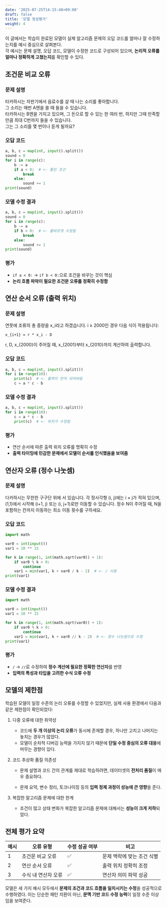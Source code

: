 ```yaml
---
date: '2025-07-25T14:15:48+09:00'
draft: false
title: '모델 정성평가'
weight: 4
---
```


이 글에서는 학습이 완료된 모델이 실제 알고리즘 문제의 오답 코드를 얼마나 잘 수정하는지를 예시 중심으로 살펴본다.  
각 예시는 문제 설명, 오답 코드, 모델이 수정한 코드로 구성되어 있으며, **논리적 오류를 얼마나 정확하게 고쳤는지**를 확인할 수 있다.

## 조건문 비교 오류

### 문제 설명

타카하시는 자판기에서 음료수를 살 때 나는 소리를 좋아합니다.  
그 소리는 매번 A엔을 쓸 때 들을 수 있습니다.  
타카하시는 B엔을 가지고 있으며, 그 돈으로 할 수 있는 한 여러 번, 하지만 그때 만족할 만큼 최대 C번까지 들을 수 있습니다.  
그는 그 소리를 몇 번이나 듣게 될까요?

### 오답 코드

```python
a, b, c = map(int, input().split())
sound = 0
for i in range(c):
    b -= a
    if a < 0:  # <- 틀린 조건
        break
    else:
        sound += 1
print(sound)
```

### 모델 수정 결과

```python
a, b, c = map(int, input().split())
sound = 0
for i in range(c):
    b -= a
    if b < 0:  # <- 올바르게 수정됨
        break
    else:
        sound += 1
print(sound)
```

### 평가

* `if a < 0:` → `if b < 0:`으로 조건을 바꾸는 것이 핵심
* **논리 흐름 파악이 필요한 조건문 오류를 정확히 수정함**


## 연산 순서 오류 (출력 위치)

### 문제 설명

연못에 조류의 총 중량을 x\_i라고 하겠습니다.
i ≥ 2000인 경우 다음 식이 적용됩니다:

```
x_{i+1} = r * x_i - D
```

r, D, x\_{2000}이 주어질 때, x\_{2001}부터 x\_{2010}까지 계산하여 출력합니다.


### 오답 코드

```python
a, b, c = map(int, input().split())
for i in range(10):
    print(c)  # <- 출력이 먼저 되어버림
    c = a * c - b
```

### 모델 수정 결과

```python
a, b, c = map(int, input().split())
for i in range(10):
    c = a * c - b
    print(c)  # <- 위치가 수정됨
```

### 평가

* 연산 순서에 따른 출력 위치 오류를 명확히 수정
* **출력 타이밍에 민감한 문제에서 모델이 순서를 인식했음을 보여줌**


## 연산자 오류 (정수 나눗셈)

### 문제 설명

다카하시는 무한한 구구단 위에 서 있습니다.
각 정사각형 (i, j)에는 i × j가 적혀 있으며,
(1,1)에서 시작해 (i+1, j) 또는 (i, j+1)로만 이동할 수 있습니다.
정수 N이 주어질 때, N을 포함하는 칸까지 이동하는 최소 이동 횟수를 구하세요.


### 오답 코드

```python
import math

var0 = int(input())
var1 = 10 ** 15

for k in range(1, int(math.sqrt(var0)) + 1):
    if var0 % k > 0:
        continue
    var1 = min(var1, k + var0 / k - 2)  # <- / 사용
print(var1)
```

### 모델 수정 결과

```python
import math

var0 = int(input())
var1 = 10 ** 15

for k in range(1, int(math.sqrt(var0)) + 1):
    if var0 % k > 0:
        continue
    var1 = min(var1, k + var0 // k - 2)  # <- 정수 나눗셈으로 수정
print(var1)
```

### 평가

* `/` → `//`로 수정하여 **정수 계산에 필요한 정확한 연산자**를 반영
* **입력의 특성과 타입을 고려한 수식 오류 수정**

## 모델의 제한점

학습된 모델이 일정 수준의 논리 오류를 수정할 수 있었지만, 실제 사용 환경에서 다음과 같은 제한점이 확인되었다:

1. 다중 오류에 대한 취약성

    - 코드에 **두 개 이상의 논리 오류**가 동시에 존재할 경우, 하나만 고치고 나머지는 놓치는 경우가 많았다.
    - 모델이 순차적 디버깅 능력을 가지지 않기 때문에 **단일 수정 중심의 오류 대응**에 머무는 경향이 있다.

2. 코드 추상화 품질 의존성

    - 문제 설명과 코드 간의 관계를 제대로 학습하려면, 데이터셋의 **전처리 품질**이 매우 중요하다.

    - 문제 요약, 변수 정리, 토크나이징 등의 **입력 정제 과정이 성능에 큰 영향**을 준다.

3. 복잡한 알고리즘 문제에 대한 한계

    - 조건이 많고 상태 변화가 복잡한 알고리즘 문제에 대해서는 **성능이 크게 저하**되었다.


## 전체 평가 요약

| 예시 | 오류 유형       | 수정 성공 여부 | 비고              |
| -- |-- |-- | --- |
| 1  | 조건문 비교 오류   | ✅        | 문제 맥락에 맞는 조건 식별 |
| 2  | 연산 순서 오류    | ✅        | 출력 위치 정확히 조정    |
| 3  | 수식 내 연산자 오류 | ✅        | 연산자 의미 파악 성공    |

모델은 세 가지 예시 모두에서 **문제의 조건과 코드 흐름을 일치시키는 수정**을 성공적으로 수행하였다.
이는 단순한 패턴 치환이 아닌, **문맥 기반 코드 수정 능력**이 일정 수준 이상임을 보여준다.
